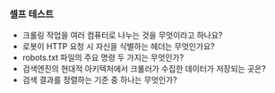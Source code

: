 ### 셀프 테스트
- 크롤링 작업을 여러 컴퓨터로 나누는 것을 무엇이라고 하나요?
- 로봇이 HTTP 요청 시 자신을 식별하는 헤더는 무엇인가요?
- robots.txt 파일의 주요 명령 두 가지는 무엇인가?
- 검색엔진의 현대적 아키텍처에서 크롤러가 수집한 데이터가 저장되는 곳은?
- 검색 결과를 정렬하는 기준 중 하나는 무엇인가?
